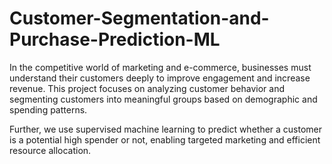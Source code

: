 # Customer-Segmentation-and-Purchase-Prediction-ML
In the competitive world of marketing and e-commerce, businesses must understand their customers deeply to improve engagement and increase revenue.
This project focuses on analyzing customer behavior and segmenting customers into meaningful groups based on demographic and spending patterns.

Further, we use supervised machine learning to predict whether a customer is a potential high spender or not, enabling targeted marketing and efficient resource allocation.